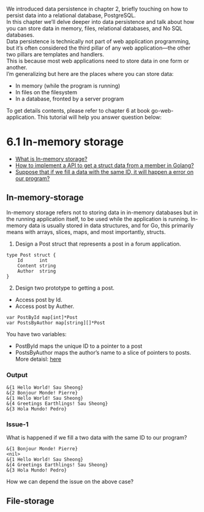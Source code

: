 We introduced data persistence in chapter 2, briefly touching on how to persist data into a relational database, PostgreSQL.  
In this chapter we’ll delve deeper into data persistence and talk about how you can store data in memory, files, relational databases, and No SQL databases.  
Data persistence is technically not part of web application programming, but it’s often considered the third pillar of any web application—the other two pillars are templates and handlers.  
This is because most web applications need to store data in one form or another.  
I’m generalizing but here are the places where you can store data:
* In memory (while the program is running)
* In files on the filesystem
* In a database, fronted by a server program

To get details contents, please refer to chapter 6 at book go-web-application. 
This tutorial will help you answer question below:
# 6.1 In-memory storage
* [What is In-memory storage?](#In-memory-storage)
* [How to implement a API to get a struct data from a member in Golang?](#In-memory-storage)
* [Suppose that if we fill a data with the same ID, it will happen a error on our program?](Issue-1)



## In-memory-storage
In-memory storage refers not to storing data in in-memory databases but in the running application itself, to be used while the application is running. In-memory data is usually stored in data structures, and for Go, this primarily means with arrays, slices, maps, and most importantly, structs.
1. Design a Post struct that represents a post in a forum application.
```
type Post struct {
	Id      int
	Content string
	Author  string
}
```

2. Design two prototype to getting a post.  
* Access post by Id.
* Access post by Auther.
```
var PostById map[int]*Post
var PostsByAuthor map[string][]*Post
```
You have two variables: 
* PostById maps the unique ID to a pointer to a post
* PostsByAuthor maps the author’s name to a slice of pointers to posts.
More detaisl: [here](https://github.com/huavanthong/MasterGolang/tree/main/01_GettingStarted/book-go-web-application/Chapter_6_Storing_Data/map_store)

### Output
```
&{1 Hello World! Sau Sheong}
&{2 Bonjour Monde! Pierre}
&{1 Hello World! Sau Sheong}
&{4 Greetings Earthlings! Sau Sheong}
&{3 Hola Mundo! Pedro}
```
### Issue-1
What is happened if we fill a two data with the same ID to our program?
```
&{1 Bonjour Monde! Pierre}
<nil>
&{1 Hello World! Sau Sheong}
&{4 Greetings Earthlings! Sau Sheong}
&{3 Hola Mundo! Pedro}
```
How we can depend the issue on the above case?

## File-storage

